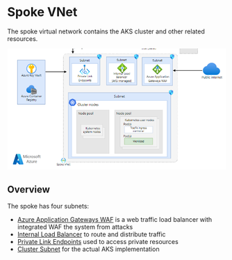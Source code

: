 # Spoke VNet

The spoke virtual network contains the AKS cluster and other related resources.

![spoke-vnet.png](../assets/spoke-vnet.png)

## Overview

The spoke has four subnets:

- [Azure Application Gateways WAF](app_gateway.md) is a web traffic load balancer with integrated
  WAF the system from attacks
- [Internal Load Balancer](int_load_balancer.md) to route and distribute traffic
- [Private Link Endpoints](private_link.md) used to access private resources
- [Cluster Subnet](cluster.md) for the actual AKS implementation
